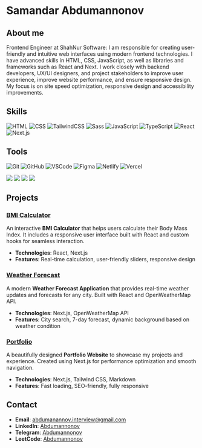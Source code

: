 # Samandar Abdumannonov

## About me
Frontend Engineer at ShahNur Software: I am responsible for creating user-friendly and intuitive web interfaces using modern frontend technologies. I have advanced skills in HTML, CSS, JavaScript, as well as libraries and frameworks such as React and Next. I work closely with backend developers, UX/UI designers, and project stakeholders to improve user experience, improve website performance, and ensure responsive design. My focus is on site speed optimization, responsive design and accessibility improvements.



## Skills
![HTML](https://skillicons.dev/icons?i=html)
![CSS](https://skillicons.dev/icons?i=css)
![TailwindCSS](https://skillicons.dev/icons?i=tailwind)
![Sass](https://skillicons.dev/icons?i=sass)
![JavaScript](https://skillicons.dev/icons?i=js)
![TypeScript](https://skillicons.dev/icons?i=ts)
![React](https://skillicons.dev/icons?i=react)
![Next.js](https://skillicons.dev/icons?i=nextjs)



## Tools
![Git](https://skillicons.dev/icons?i=git)
![GitHub](https://skillicons.dev/icons?i=github)
![VSCode](https://skillicons.dev/icons?i=vscode)
![Figma](https://skillicons.dev/icons?i=figma)
![Netlify](https://skillicons.dev/icons?i=netlify)
![Vercel](https://skillicons.dev/icons?i=vercel)



[![](https://visitcount.itsvg.in/api?id=Samandardh&label=Profile%20Trad&color=0&icon=8&pretty=true)](https://visitcount.itsvg.in)
[![](https://visitcount.itsvg.in/api?id=Samandar22&label=Profile%20Code&color=10&icon=2&pretty=true)](https://visitcount.itsvg.in)
[![](https://visitcount.itsvg.in/api?id=Samandar1&label=Profile%20Grow&icon=1&pretty=true)](https://visitcount.itsvg.in)
[![](https://visitcount.itsvg.in/api?id=Abdumannonov11&label=Profile%20Views&color=9&icon=5&pretty=true)](https://visitcount.itsvg.in)

## Projects

### [BMI Calculator](https://github.com/Abdumannonov-Samandar/bmi-calculator)
An interactive **BMI Calculator** that helps users calculate their Body Mass Index. It includes a responsive user interface built with React and custom hooks for seamless interaction.

- **Technologies**: React, Next.js
- **Features**: Real-time calculation, user-friendly sliders, responsive design

### [Weather Forecast](https://github.com/Abdumannonov-Samandar/weather-forecast)
A modern **Weather Forecast Application** that provides real-time weather updates and forecasts for any city. Built with React and OpenWeatherMap API.

- **Technologies**: Next.js, OpenWeatherMap API
- **Features**: City search, 7-day forecast, dynamic background based on weather condition

### [Portfolio](https://github.com/Abdumannonov-Samandar/portfolio)
A beautifully designed **Portfolio Website** to showcase my projects and experience. Created using Next.js for performance optimization and smooth navigation.

- **Technologies**: Next.js, Tailwind CSS, Markdown
- **Features**: Fast loading, SEO-friendly, fully responsive

## Contact
- **Email**: abdumanannov.interview@gmail.com
- **LinkedIn**: [Abdumannonov](https://www.linkedin.com/in/samandar-abdumannonov-559842322/)
- **Telegram**: [Abdumannonov](https://t.me/Abdumannonov571_60)
- **LeetCode**: [Abdumannonov](https://leetcode.com/Abdumannonov1/)

